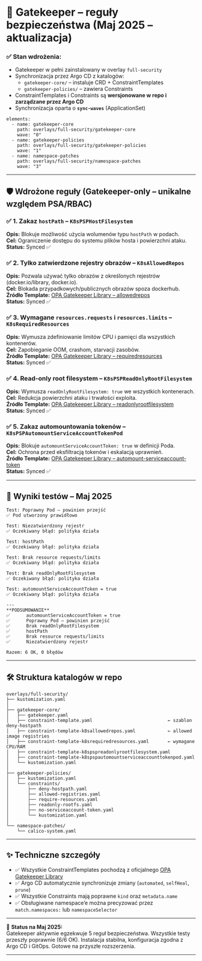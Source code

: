 
# 🔐 Gatekeeper – reguły bezpieczeństwa (Maj 2025 – aktualizacja)

### ✅ Stan wdrożenia:

- Gatekeeper w pełni zainstalowany w overlay `full-security`
- Synchronizacja przez Argo CD z katalogów:
  - `gatekeeper-core/` – instaluje CRD + ConstraintTemplates
  - `gatekeeper-policies/` – zawiera Constraints
- ConstraintTemplates i Constraints są **wersjonowane w repo i zarządzane przez Argo CD**
- Synchronizacja oparta o **`sync-waves`** (ApplicationSet)
```
elements:
  - name: gatekeeper-core
    path: overlays/full-security/gatekeeper-core
    wave: "0"
  - name: gatekeeper-policies
    path: overlays/full-security/gatekeeper-policies
    wave: "1"
  - name: namespace-patches
    path: overlays/full-security/namespace-patches
    wave: "3"
```

---

## 🛡️ Wdrożone reguły (Gatekeeper-only – unikalne względem PSA/RBAC)

### ✅ 1. Zakaz `hostPath` – `K8sPSPHostFilesystem`
**Opis:** Blokuje możliwość użycia wolumenów typu `hostPath` w podach.  
**Cel:** Ograniczenie dostępu do systemu plików hosta i powierzchni ataku.  
**Status:** Synced ✅

### ✅ 2. Tylko zatwierdzone rejestry obrazów – `K8sAllowedRepos`
**Opis:** Pozwala używać tylko obrazów z określonych rejestrów (docker.io/library, docker.io).  
**Cel:** Blokada przypadkowych/publicznych obrazów spoza dockerhub.  
**Źródło Template:** [OPA Gatekeeper Library – allowedrepos](https://github.com/open-policy-agent/gatekeeper-library/tree/master/library/general/allowedrepos)  
**Status:** Synced ✅

### ✅ 3. Wymagane `resources.requests` i `resources.limits` – `K8sRequiredResources`
**Opis:** Wymusza zdefiniowanie limitów CPU i pamięci dla wszystkich kontenerów.  
**Cel:** Zapobieganie OOM, crashom, starvacji zasobów.  
**Źródło Template:** [OPA Gatekeeper Library – requiredresources](https://open-policy-agent.github.io/gatekeeper-library/website/validation/containerresources)  
**Status:** Synced ✅

### ✅ 4. Read-only root filesystem – `K8sPSPReadOnlyRootFilesystem`
**Opis:** Wymusza `readOnlyRootFilesystem: true` we wszystkich kontenerach.  
**Cel:** Redukcja powierzchni ataku i trwałości exploita.  
**Źródło Template:** [OPA Gatekeeper Library – readonlyrootfilesystem](https://github.com/open-policy-agent/gatekeeper-library/tree/master/library/pod-security-policy/readonlyrootfilesystem)  
**Status:** Synced ✅

### ✅ 5. Zakaz automountowania tokenów – `K8sPSPAutomountServiceAccountTokenPod`
**Opis:** Blokuje `automountServiceAccountToken: true` w definicji Poda.  
**Cel:** Ochrona przed eksfiltracją tokenów i eskalacją uprawnień.  
**Źródło Template:** [OPA Gatekeeper Library – automount-serviceaccount-token](https://github.com/open-policy-agent/gatekeeper-library/tree/master/library/pod-security-policy/automountserviceaccounttoken)  
**Status:** Synced ✅

---

## 🧪 Wyniki testów – Maj 2025

```
Test: Poprawny Pod – powinien przejść
✅ Pod utworzony prawidłowo

Test: Niezatwierdzony rejestr
✅ Oczekiwany błąd: polityka działa

Test: hostPath
✅ Oczekiwany błąd: polityka działa

Test: Brak resource requests/limits
✅ Oczekiwany błąd: polityka działa

Test: Brak readOnlyRootFilesystem
✅ Oczekiwany błąd: polityka działa

Test: automountServiceAccountToken = true
✅ Oczekiwany błąd: polityka działa

---
**PODSUMOWANIE**
✅      automountServiceAccountToken = true  
✅      Poprawny Pod – powinien przejść  
✅      Brak readOnlyRootFilesystem  
✅      hostPath  
✅      Brak resource requests/limits  
✅      Niezatwierdzony rejestr  

Razem: 6 OK, 0 błędów
```

---

## 🛠️ Struktura katalogów w repo

```
overlays/full-security/
├── kustomization.yaml
│
├── gatekeeper-core/
│   ├── gatekeeper.yaml
│   ├── constraint-template.yaml                            ← szablon deny-hostpath
│   ├── constraint-template-k8sallowedrepos.yaml            ← allowed image registries
│   ├── constraint-template-k8srequiredresources.yaml       ← wymagane CPU/RAM
│   ├── constraint-template-k8spspreadonlyrootfilesystem.yaml
│   ├── constraint-template-k8spspautomountserviceaccounttokenpod.yaml
│   └── kustomization.yaml
│
├── gatekeeper-policies/
│   ├── kustomization.yaml
│   └── constraints/
│       ├── deny-hostpath.yaml
│       ├── allowed-registries.yaml
│       ├── require-resources.yaml
│       ├── readonly-rootfs.yaml
│       ├── no-serviceaccount-token.yaml
│       └── kustomization.yaml
│
└── namespace-patches/
    └── calico-system.yaml
```

---

## ✨ Techniczne szczegóły

- ✅ Wszystkie ConstraintTemplates pochodzą z oficjalnego [OPA Gatekeeper Library](https://github.com/open-policy-agent/gatekeeper-library)
- ✅ Argo CD automatycznie synchronizuje zmiany (`automated`, `selfHeal`, `prune`)
- ✅ Wszystkie Constraints mają poprawne `kind` oraz `metadata.name`
- ✅ Obsługiwane namespace’e można precyzować przez `match.namespaces:` lub `namespaceSelector`

---

📅 **Status na Maj 2025:**  
Gatekeeper aktywnie egzekwuje 5 reguł bezpieczeństwa. Wszystkie testy przeszły poprawnie (6/6 OK). Instalacja stabilna, konfiguracja zgodna z Argo CD i GitOps. Gotowe na przyszłe rozszerzenia.

---
